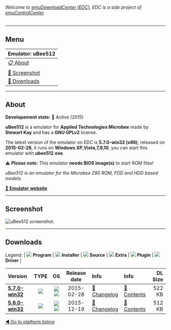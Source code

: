###### Welcome to [emuDownloadCenter (EDC)](https://github.com/PhoenixInteractiveNL/emuDownloadCenter/wiki/), EDC is a side project of [emuControlCenter](https://github.com/PhoenixInteractiveNL/emuControlCenter/wiki/)
***
## Menu
| **Emulator: uBee512** |
|:---------|
| [:clipboard: About](#about) |
| [:sunrise: Screenshot](#screen) |
| [:floppy_disk: Downloads](#downloads) |
***
## About
**Developement state:** :large_blue_circle: Active (2015)

**uBee512** is a emulator for **Applied Technologies Microbee** made by **Stewart Kay** and has a **GNU GPLv2** license.

The latest version of the emulator on EDC is **5.7.0-win32 (x86)**, released on **2015-02-28**, it runs on **Windows XP,Vista,7,8,10**, you can start this emulator with **ubee512.exe**.

:warning: _**Please note:**_ This emulator **needs BIOS image(s)** to start ROM files!

_uBee512 is an emulator for the Microbee Z80 ROM, FDD and HDD based models._

[:link: **Emulator website**](http://www.microbee-mspp.org.au/repository)
***
## Screenshot
![](https://raw.githubusercontent.com/PhoenixInteractiveNL/emuDownloadCenter/master/hooks/ubee512/emulator_screen_01.jpg "uBee512 screenshot.")
***
## Downloads
Legend:
| ![](https://raw.githubusercontent.com/wiki/PhoenixInteractiveNL/emuDownloadCenter/images_misc/icon_program_24.png) **Program** | 
![](https://raw.githubusercontent.com/wiki/PhoenixInteractiveNL/emuDownloadCenter/images_misc/icon_installer_24.png) **Installer** | 
![](https://raw.githubusercontent.com/wiki/PhoenixInteractiveNL/emuDownloadCenter/images_misc/icon_source_code_24.png) **Source** | 
![](https://raw.githubusercontent.com/wiki/PhoenixInteractiveNL/emuDownloadCenter/images_misc/icon_extra_24.png) **Extra** | 
![](https://raw.githubusercontent.com/wiki/PhoenixInteractiveNL/emuDownloadCenter/images_misc/icon_plugin_24.png) **Plugin** | 
![](https://raw.githubusercontent.com/wiki/PhoenixInteractiveNL/emuDownloadCenter/images_misc/icon_driver_24.png) **Driver** | 


| Version  | TYPE | OS | Release date  | Info       | Info       | DL Size    |
|:---------|:----:|:--:|:-------------:|:-----------|:-----------|-----------:|
| [**5.7.0-win32**](https://github.com/PhoenixInteractiveNL/edc-repo0003/raw/master/ubee512/5.7.0-win32.7z) | ![](https://raw.githubusercontent.com/wiki/PhoenixInteractiveNL/emuDownloadCenter/images_misc/icon_program_24.png) | ![](https://raw.githubusercontent.com/wiki/PhoenixInteractiveNL/emuDownloadCenter/images_misc/logo_windows_24.png)![](https://raw.githubusercontent.com/wiki/PhoenixInteractiveNL/emuDownloadCenter/images_misc/icon_32-bit_24.png) | 2015-02-28 | [:page_facing_up: Changelog](https://github.com/PhoenixInteractiveNL/edc-repo0003/blob/master/ubee512/5.7.0-win32_changelog.txt) | [:mag_right: Contents](https://github.com/PhoenixInteractiveNL/edc-repo0003/blob/master/ubee512/5.7.0-win32_contents.txt) | 522 KB |
| [**5.6.0-win32**](https://github.com/PhoenixInteractiveNL/edc-repo0003/raw/master/ubee512/5.6.0-win32.7z) | ![](https://raw.githubusercontent.com/wiki/PhoenixInteractiveNL/emuDownloadCenter/images_misc/icon_program_24.png) | ![](https://raw.githubusercontent.com/wiki/PhoenixInteractiveNL/emuDownloadCenter/images_misc/logo_windows_24.png)![](https://raw.githubusercontent.com/wiki/PhoenixInteractiveNL/emuDownloadCenter/images_misc/icon_32-bit_24.png) | 2015-12-19 | [:page_facing_up: Changelog](https://github.com/PhoenixInteractiveNL/edc-repo0003/blob/master/ubee512/5.6.0-win32_changelog.txt) | [:mag_right: Contents](https://github.com/PhoenixInteractiveNL/edc-repo0003/blob/master/ubee512/5.6.0-win32_contents.txt) | 512 KB |

[:arrow_backward: Go to platform listing](https://github.com/PhoenixInteractiveNL/emuDownloadCenter/wiki/EDC-Platform-List)
